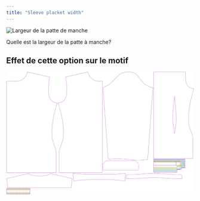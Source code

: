 ```yaml
---
title: "Sleeve placket width"
---
```


![Largeur de la patte de manche](sleeveplacketwidth.svg)

Quelle est la largeur de la patte à manche?

## Effet de cette option sur le motif

![Cette image montre l'effet de cette option en superposant plusieurs variantes qui ont une valeur différente pour cette option](simon_sleeveplacketwidth_sample.svg "Effect of this option on the pattern")
